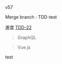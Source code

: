 v57

Merge branch : TDD-test

進度 [TDD-22](https://learnku.com/docs/forum-in-laravel-tdd/22-user-personal-center/1654)
 
> GraphQL

> Vue.js 

test
